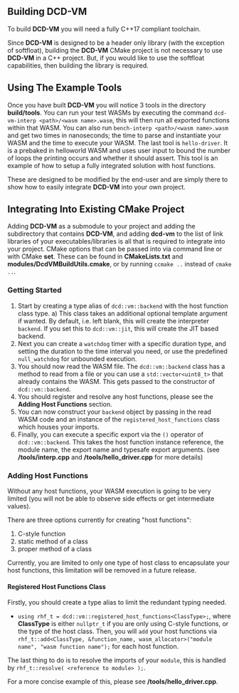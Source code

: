 ## Building DCD-VM
To build __DCD-VM__ you will need a fully C++17 compliant toolchain.

Since __DCD-VM__ is designed to be a header only library (with the exception of softfloat), building the __DCD-VM__ CMake project is not necessary to use __DCD-VM__ in a C++ project. But, if you would like to use the softfloat capabilities, then building the library is required.

## Using The Example Tools
Once you have built __DCD-VM__ you will notice 3 tools in the directory **build/tools**. You can run your test WASMs by executing the command `dcd-vm-interp <path>/<wasm name>.wasm`, this will then run all exported functions within that WASM.  You can also run `bench-interp <path>/<wasm name>.wasm` and get two times in nanoseconds; the time to parse and instantiate your WASM and the time to execute your WASM.  The last tool is `hello-driver`. It is a prebaked in helloworld WASM and uses user input to bound the number of loops the printing occurs and whether it should assert. This tool is an example of how to setup a fully integrated solution with host functions.

These are designed to be modified by the end-user and are simply there to show how to easily integrate __DCD-VM__ into your own project.

## Integrating Into Existing CMake Project
Adding __DCD-VM__ as a submodule to your project and adding the subdirectory that contains __DCD-VM__, and adding **dcd-vm** to the list of link libraries of your executables/libraries is all that is required to integrate into your project.  CMake options that can be passed into via command line or with CMake **set**.  These can be found in **CMakeLists.txt** and **modules/DcdVMBuildUtils.cmake**, or by running `ccmake ..` instead of `cmake ..`.

### Getting Started
 1) Start by creating a type alias of `dcd::vm::backend` with the host function class type.
    a) This class takes an additional optional template argument if wanted.  By default, i.e. left blank, this will create the interpreter `backend`.  If you set this to `dcd::vm::jit`, this will create the JIT based backend.
 2) Next you can create a `watchdog` timer with a specific duration type, and setting the duration to the time interval you need, or use the predefined `null_watchdog` for unbounded execution.  
 3) You should now read the WASM file.  The `dcd::vm::backend` class has a method to read from a file or you can use a `std::vector<uint8_t>` that already contains the WASM.  This gets passed to the constructor of `dcd::vm::backend`.
 4) You should register and resolve any host functions, please see the **Adding Host Functions** section.
 5) You can now construct your `backend` object by passing in the read WASM code and an instance of the `registered_host_functions` class which houses your imports.
 6) Finally, you can execute a specific export via the `()` operator of `dcd::vm::backend`. This takes the host function instance reference, the module name, the export name and typesafe export arguments. (see **/tools/interp.cpp** and **/tools/hello_driver.cpp** for more details)

### Adding Host Functions
Without any host functions, your WASM execution is going to be very limited (you will not be able to observe side effects or get intermediate values).  

There are three options currently for creating "host functions":
   1) C-style function
   2) static method of a class
   3) proper method of a class

Currently, you are limited to only one type of host class to encapsulate your host functions, this limitation will be removed in a future release.

#### Registered Host Functions Class
Firstly, you should create a type alias to limit the redundant typing needed.
   - `using rhf_t = dcd::vm::registered_host_functions<ClassType>;`, where **ClassType** is either `nullptr_t` if you are only using C-style functions, or the type of the host class.
Then, you will `add` your host functions via `rhf_t::add<ClassType, &function_name, wasm_allocator>("module name", "wasm function name");` for each host function.

The last thing to do is to resolve the imports of your `module`, this is handled by `rhf_t::resolve( <reference to module> );`.

For a more concise example of this, please see **/tools/hello_driver.cpp**.
